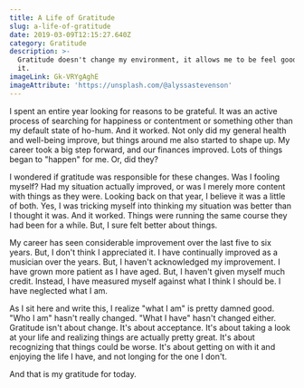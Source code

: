 ```yaml
---
title: A Life of Gratitude
slug: a-life-of-gratitude
date: 2019-03-09T12:15:27.640Z
category: Gratitude
description: >-
  Gratitude doesn't change my environment, it allows me to be feel good about
  it.
imageLink: Gk-VRYgAghE
imageAttribute: 'https://unsplash.com/@alyssastevenson'
---
```

I spent an entire year looking for reasons to be grateful. It was an active process of searching for happiness or contentment or something other than my default state of ho-hum. And it worked. Not only did my general health and well-being improve, but things around me also started to shape up. My career took a big step forward, and our finances improved.  Lots of things began to "happen" for me. Or, did they?

I wondered if gratitude was responsible for these changes. Was I fooling myself? Had my situation actually improved, or was I merely more content with things as they were. Looking back on that year, I believe it was a little of both. Yes, I was tricking myself into thinking my situation was better than I thought it was. And it worked. Things were running the same course they had been for a while. But, I sure felt better about things. 

My career has seen considerable improvement over the last five to six years. But, I don't think I appreciated it. I have continually improved as a musician over the years. But, I haven't acknowledged my improvement. I have grown more patient as I have aged. But, I haven't given myself much credit. Instead, I have measured myself against what I think I should be. I have neglected what I am.

As I sit here and write this, I realize "what I am" is pretty damned good. "Who I am" hasn't really changed. "What I have" hasn't changed either. Gratitude isn't about change. It's about acceptance. It's about taking a look at your life and realizing things are actually pretty great. It's about recognizing that things could be worse. It's about getting on with it and enjoying the life I have, and not longing for the one I don't. 

And that is my gratitude for today.
